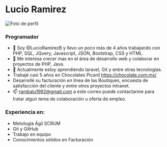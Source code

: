 # Lucio Ramirez
![Foto de perfil](https://avatars.githubusercontent.com/u/99760835?s=400&u=60e87f8242e3d640879b18011239d63cc918d823&v=4)
### Programador
- 👋 Soy @LucioRamirezB  y  llevo un poco más de 4 años trabajando con PHP, SQL, JQuery, Javascript, JSON, Bootstrap, CSS y HTML.
- 👀 Me interesa crecer mas en el área de desarrollo web y colaborar en proyectos de PHP, Java.
- 🌱 Actualmente estoy aprendiendo  laravel,  Git y entre otras tecnologías.
- Trabajé casi 5 años en Chocolates Picard  https://chocolate.com.mx/
-  Desarrollé  su facturación en línea de las Boutiques,  encuesta de satisfacción del cliente y entre otros proyectos intranet.
- 📫 rambalu1992@gmail.com a este correo puede contactarme para tratar algun tema de colaboración u oferta de empleo.

### Experiencia en:
- Metología Ágil SCRUM
- Git y GitHub
- Trabajo en equipo
- Conocimientos sólidos en Facturación

<!---
LucioRamirezB/LucioRamirezB is a ✨ special ✨ repository because its `README.md` (this file) appears on your GitHub profile.
You can click the Preview link to take a look at your changes.
--->
